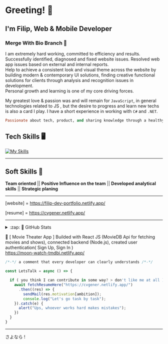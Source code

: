 # Greeting! 👋 
## I'm Filip, Web & Mobile Developer 

### Merge With Bio Branch 🎯

I am extremely hard working, committed to efficiency and results. Successfully identified, diagnosed and fixed website issues. Resolved web app issues based on external and internal reports. <br/> Help to achieve a consistent look and visual theme across the website by building modern & contemporary UI solutions, finding creative functional solutions for clients through analysis and recognition issues in development. 
<br/> Personal growth and learning is one of my core driving forces. 

My greatest love & passion was and will remain for  ```JavaScript```, in general technologies related to JS , but the desire to progress and learn new techs is also a card I play. I have a short experience in working with ```C#``` and ```.NET```.

```ruby
Passionate about tech, product, and sharing knowledge through a healthy and instructive form of community.
```

## Tech Skills 🖥️
[![My Skills](https://skillicons.dev/icons?i=js,html,css,react,nodejs,angular,cs,git,bootstrap,azure)](https://skillicons.dev)
<hr>

## Soft Skills 🌱
<strong>Team oriented</strong> || <strong>Positive Influence on the team</strong> || <strong>Developed analytical skills</strong> || <strong>Strategic planing</strong>
<hr>

[website] = https://filip-dev-portfolio.netlify.app/

[resume] = https://cvgener.netlify.app/

<hr>

<details>
  
  <summary>:zap: 🔎  GitHub Stats</summary>
    <img src="https://github-readme-stats-laststonedjs.vercel.app/api?username=laststonedjs&show_icons=true&theme=ADD_THEME_HERE" width="400">

</details>

 🎥 [ Movie Theater App ] Builded with React JS (MovieDB Api for fetching movies and shows), connected backend (Node.js), created user authentication( Sign Up, Sign In ) <br/>
https://moon-watch-tmdbi.netlify.app/

```javascript
/*-*/ a comment that every developer can clearly understands /*-*/

const LetsTalk = async () => {

  if ( you think I can contribute in some way? > don't like me at all ) {
    await fetchResumeHere("https://cvgener.netlify.app/")
      .then((res) => {
        sendMail(res.motivation[ambition]);
        console.log("Let's go task by task");
    }).catch(e) {
      alert("Ups, whoever works hard makes mistakes");
    })
  }
} 
```

<hr>

さよなら !

